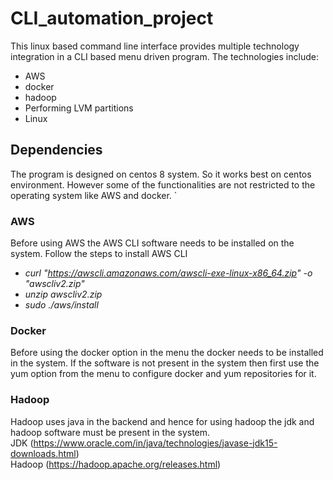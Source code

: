 # CLI_automation_project

This linux based command line interface provides multiple technology integration in a CLI based menu driven program. 
  The technologies include: 
  * AWS
  * docker
  * hadoop
  * Performing LVM partitions
  * Linux

## Dependencies

The program is designed on centos 8 system. So it works best on centos environment. However some of the functionalities are not restricted to the operating system like AWS and docker. `

### AWS

Before using AWS the AWS CLI software needs to be installed on the system. Follow the steps to install AWS CLI    
* *curl "https://awscli.amazonaws.com/awscli-exe-linux-x86_64.zip" -o "awscliv2.zip"*   
* *unzip awscliv2.zip*    
* *sudo ./aws/install*    

### Docker

Before using the docker option in the menu the docker needs to be installed in the system. If the software is not present in the system then first use the yum option from the menu to configure docker and yum repositories for it.

### Hadoop

Hadoop uses java in the backend and hence for using hadoop the jdk and hadoop software must be present in the system.    
JDK (https://www.oracle.com/in/java/technologies/javase-jdk15-downloads.html)  
Hadoop (https://hadoop.apache.org/releases.html)  




